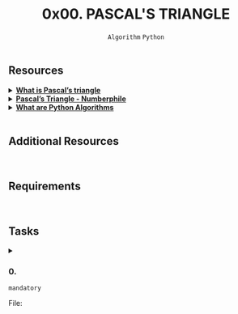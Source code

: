 <h1 align="center"><b>0x00. PASCAL'S TRIANGLE</b></h1>
<div align="center"><code>Algorithm</code> <code>Python</code></div>

<!-- <br>

## Background Context -->


<!-- <br>
<hr>
<h3><a href=>Notes</a></h3>
<hr> -->

<br>

## Resources
<details>
<summary><b><a href="https://www.cuemath.com/algebra/pascals-triangle/">What is Pascal’s triangle</a></b></summary><br>


<br><p align="center">※※※※※※※※※※※※</p><br>
</details>


<details>
<summary><b><a href="https://www.youtube.com/watch?feature=shared&v=0iMtlus-afo">Pascal’s Triangle - Numberphile</a></b></summary><br>


<br><p align="center">※※※※※※※※※※※※</p><br>
</details>


<details>
<summary><b><a href="https://builtin.com/data-science/python-algorithms">What are Python Algorithms</a></b></summary><br>


<br><p align="center">※※※※※※※※※※※※</p><br>
</details>


<br>

## Additional Resources

<!-- <br>

**man or help:**
- `` -->

<br>

## Requirements
<!-- Add your requirements here -->

<!-- <br>

## More Info -->

<br>

## Tasks
<details>
<summary>

### 0. 
`mandatory`

File: []()
</summary>


</details>

